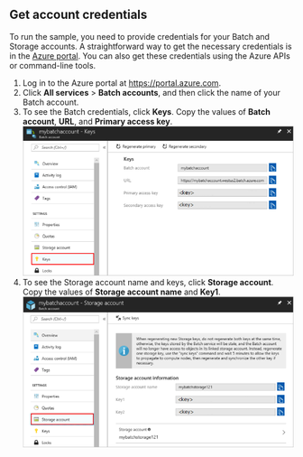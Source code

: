## Get account credentials

To run the sample, you need to provide credentials for your Batch and Storage accounts. A straightforward way to get the necessary credentials is in the [Azure portal](https://portal.azure.com). You can also get these credentials using the Azure APIs or command-line tools.

1. Log in to the Azure portal at https://portal.azure.com.
2. Click **All services** > **Batch accounts**, and then click the name of your Batch account.
3. To see the Batch credentials, click **Keys**. Copy the values of **Batch account**, **URL**, and **Primary access key**.
    ![Storage credentials](./media/batch-common-credentials/batchkeys.png)
1. To see the Storage account name and keys, click **Storage account**. Copy the values of **Storage account name** and **Key1**.
  ![Storage credentials](./media/batch-common-credentials/storagekeys.png)